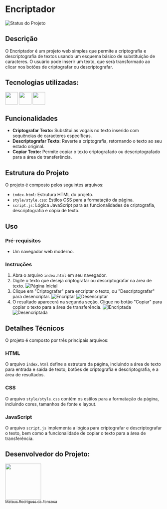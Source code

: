 # Encriptador

![Status do Projeto](http://img.shields.io/static/v1?label=STATUS&message=%20DESENVOLVIDO&color=GREEN&style=for-the-badge)

## Descrição

O Encriptador é um projeto web simples que permite a criptografia e descriptografia de textos usando um esquema básico de substituição de caracteres. O usuário pode inserir um texto, que será transformado ao clicar nos botões de criptografar ou descriptografar. 

## Tecnologias utilizadas:

<img src="https://cdn.jsdelivr.net/gh/devicons/devicon@latest/icons/javascript/javascript-original.svg" width="40" height="40"/> <img src="https://cdn.jsdelivr.net/gh/devicons/devicon@latest/icons/html5/html5-original.svg" width="40" height="40"/> 
<img src="https://cdn.jsdelivr.net/gh/devicons/devicon@latest/icons/css3/css3-original.svg" width="40" height="40"/>

## Funcionalidades

- **Criptografar Texto:** Substitui as vogais no texto inserido com sequências de caracteres específicas.
- **Descriptografar Texto:** Reverte a criptografia, retornando o texto ao seu estado original.
- **Copiar Texto:** Permite copiar o texto criptografado ou descriptografado para a área de transferência.

## Estrutura do Projeto

O projeto é composto pelos seguintes arquivos:

- `index.html`: Estrutura HTML do projeto.
- `style/style.css`: Estilos CSS para a formatação da página.
- `script.js`: Lógica JavaScript para as funcionalidades de criptografia, descriptografia e cópia de texto.

## Uso

### Pré-requisitos

- Um navegador web moderno.

### Instruções

1. Abra o arquivo `index.html` em seu navegador.
2. Digite o texto que deseja criptografar ou descriptografar na área de texto.
   ![Página Inicial](https://github.com/user-attachments/assets/cb5fc76c-29ed-4d67-92f8-5e4d2fb5eee8)
3. Clique em "Criptografar" para encriptar o texto, ou "Descriptografar" para desencriptar.
   ![Encriptar](https://github.com/user-attachments/assets/7d4e07f7-6758-486a-a615-4e82e3c8a00e)
   ![Desencriptar](https://github.com/user-attachments/assets/1a9597ed-7dd9-4a2a-bfd7-9476cb996fc9)
5. O resultado aparecerá na segunda seção. Clique no botão "Copiar" para copiar o texto para a área de transferência.
   ![IEncriptada](https://github.com/user-attachments/assets/bd35f0bf-3714-4661-a518-983ce82eabaf)
   ![Desencriptada](https://github.com/user-attachments/assets/1be776cd-15a8-4b0a-9770-2b16e562556d)

## Detalhes Técnicos

O projeto é composto por três principais arquivos:

### HTML

O arquivo `index.html` define a estrutura da página, incluindo a área de texto para entrada e saída de texto, botões de criptografia e descriptografia, e a área de resultados.

### CSS

O arquivo `style/style.css` contém os estilos para a formatação da página, incluindo cores, tamanhos de fonte e layout.

### JavaScript

O arquivo `script.js` implementa a lógica para criptografar e descriptografar o texto, bem como a funcionalidade de copiar o texto para a área de transferência.

## Desenvolvedor do Projeto:
[<img loading="lazy" src="https://github.com/user-attachments/assets/f5d9a326-b2a9-4839-84da-ec4b6fedf0fc" width=115><br><sub>Mateus Rodrigues da Fonseca</sub>](https://github.com/MateusFonseca19)


